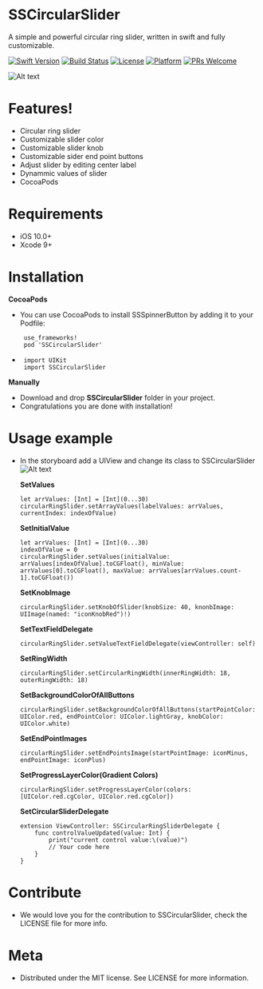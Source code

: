 # SSCircularSlider


A simple and powerful circular ring slider, written in swift and fully customizable.

[![Swift Version][swift-image]][swift-url]
[![Build Status][travis-image]][travis-url]
[![License][license-image]][license-url]
[![Platform][platform-image]][platform-url]
[![PRs Welcome][PR-image]][PR-url]

![Alt text](https://github.com/simformsolutions/SSCircularSlider/blob/master/CircularSliderDemo.gif)

# Features!
  - Circular ring slider
  - Customizable slider color
  - Customizable slider knob
  - Customizable sider end point buttons
  - Adjust slider by editing center label
  - Dynammic values of slider
  - CocoaPods

# Requirements
  - iOS 10.0+
  - Xcode 9+

# Installation
 **CocoaPods**
 
- You can use CocoaPods to install SSSpinnerButton by adding it to your Podfile:

       use_frameworks!
       pod 'SSCircularSlider'

-  
       import UIKit
       import SSCircularSlider

**Manually**
-   Download and drop **SSCircularSlider** folder in your project.
-   Congratulations you are done with installation!

# Usage example

-   In the storyboard add a UIView and change its class to SSCircularSlider
   ![Alt text](https://github.com/simformsolutions/SSCircularSlider/blob/master/CircularRingSiderStoryBoard.png)
   
    **SetValues**
        
        let arrValues: [Int] = [Int](0...30)
        circularRingSlider.setArrayValues(labelValues: arrValues, currentIndex: indexOfValue)
    
    **SetInitialValue**
        
        let arrValues: [Int] = [Int](0...30)
        indexOfValue = 0
        circularRingSlider.setValues(initialValue: arrValues[indexOfValue].toCGFloat(), minValue: arrValues[0].toCGFloat(), maxValue: arrValues[arrValues.count-1].toCGFloat())
    
    **SetKnobImage**
    
        circularRingSlider.setKnobOfSlider(knobSize: 40, knonbImage: UIImage(named: "iconKnobRed")!)
        
    **SetTextFieldDelegate**
    
        circularRingSlider.setValueTextFieldDelegate(viewController: self)
    
    **SetRingWidth**
        
        circularRingSlider.setCircularRingWidth(innerRingWidth: 18, outerRingWidth: 18)
        
    **SetBackgroundColorOfAllButtons**
    
        circularRingSlider.setBackgroundColorOfAllButtons(startPointColor: UIColor.red, endPointColor: UIColor.lightGray, knobColor: UIColor.white)
        
    **SetEndPointImages**
        
        circularRingSlider.setEndPointsImage(startPointImage: iconMinus, endPointImage: iconPlus)
        
    **SetProgressLayerColor(Gradient Colors)**
        
        circularRingSlider.setProgressLayerColor(colors: [UIColor.red.cgColor, UIColor.red.cgColor])
        
    **SetCircularSliderDelegate**
        
        extension ViewController: SSCircularRingSliderDelegate {
            func controlValueUpdated(value: Int) {
                print("current control value:\(value)")
                // Your code here
            }
        }

#  Contribute
-   We would love you for the contribution to SSCircularSlider, check the LICENSE file for more info.
 
#  Meta
-    Distributed under the MIT license. See LICENSE for more information.

    
[swift-image]:https://img.shields.io/badge/swift-5.0-orange.svg
[swift-url]: https://swift.org/
[license-image]: https://img.shields.io/badge/License-MIT-blue.svg
[license-url]: LICENSE
[travis-image]: https://img.shields.io/travis/dbader/node-datadog-metrics/master.svg?style=flat-square
[travis-url]: https://travis-ci.org/dbader/node-datadog-metrics
[codebeat-image]: https://codebeat.co/assets/svg/badges/C-ffb83f-7198e9a1b7ad7f73977b0c9a5c7c3fffbfa25f262510e5681fd8f5a3188216b0.svg
[codebeat-url]: https://codebeat.co/projects/github-com-vsouza-awesomeios-com
[platform-image]:https://img.shields.io/cocoapods/p/LFAlertController.svg?style=flat
[platform-url]:http://cocoapods.org/pods/LFAlertController
[cocoa-image]:https://img.shields.io/cocoapods/v/EZSwiftExtensions.svg
[cocoa-url]:https://img.shields.io/cocoapods/v/LFAlertController.svg
[PR-image]:https://img.shields.io/badge/PRs-welcome-brightgreen.svg?style=flat-square
[PR-url]:http://makeapullrequest.com
